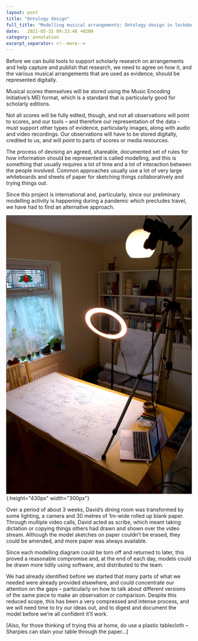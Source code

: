 ```yaml
---
layout: post
title: "Ontology design"
full_title: "Modelling musical arrangements: Ontology design in lockdown"
date:   2021-05-31 09:33:48 +0200
category: annotation
excerpt_separator: <!--more-->
---
```


Before we can build tools to support scholarly research on arrangements and help capture and publish that research, we need to agree on how it, and the various musical arrangements that are used as evidence, should be represented digitally.

<!--more-->

Musical scores themselves will be stored using the Music Encoding Initiative’s MEI format, which is a standard that is particularly good for scholarly editions.

Not all scores will be fully edited, though, and not all observations will point to scores, and our tools – and therefore our representation of the data – must support other types of evidence, particularly images, along with audio and video recordings. Our observations will have to be stored digitally, credited to us, and will point to parts of scores or media resources.

The process of devising an agreed, shareable, documented set of rules for how information should be represented is called modelling, and this is something that usually requires a lot of time and a lot of interaction between the people involved. Common approaches usually use a lot of very large whiteboards and sheets of paper for sketching things collaboratively and trying things out.

Since this project is international and, particularly, since our preliminary modelling activity is happening during a pandemic which precludes travel, we have had to find an alternative approach.

![Butcher paper whiteboard for remote modelling](/assets/img/remoteModelling.jpg){:height="430px" width="300px"}

Over a period of about 3 weeks, David’s dining room was transformed by some lighting, a camera and 30 metres of 1m-wide rolled up blank paper. Through multiple video calls, David acted as scribe, which meant taking dictation or copying things others had drawn and shown over the video stream. Although the model sketches on paper couldn’t be erased, they could be amended, and more paper was always available.

Since each modelling diagram could be torn off and returned to later, this proved a reasonable compromise and, at the end of each day, models could be drawn more tidily using software, and distributed to the team.

We had already identified before we started that many parts of what we needed were already provided elsewhere, and could concentrate our attention on the gaps – particularly on how to talk about different versions of the same piece to make an observation or comparison. Despite this reduced scope, this has been a very compressed and intense process, and we will need time to try our ideas out, and to digest and document the model before we’re all confident it’ll work.

[Also, for those thinking of trying this at home, do use a plastic tablecloth – Sharpies can stain your table through the paper…]
